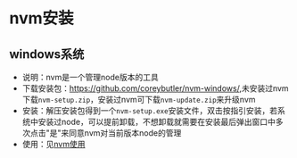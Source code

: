 # nvm安装

## windows系统

- 说明：nvm是一个管理node版本的工具
- 下载安装包：<https://github.com/coreybutler/nvm-windows/>,未安装过nvm下载`nvm-setup.zip`，安装过nvm可下载`nvm-update.zip`来升级nvm
- 安装：解压安装包得到一个`nvm-setup.exe`安装文件，双击按指引安装，若系统中安装过node，可以提前卸载，不想卸载就需要在安装最后弹出窗口中多次点击"是"来同意nvm对当前版本node的管理
- 使用：见[nvm使用](./../02-usage/nvm.md)
